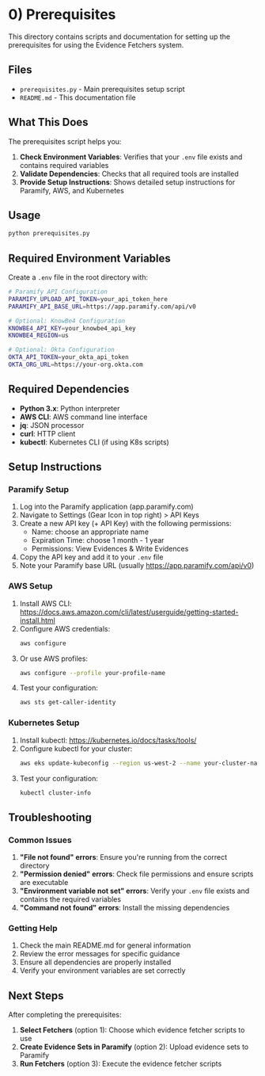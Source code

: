 # 0) Prerequisites

This directory contains scripts and documentation for setting up the prerequisites for using the Evidence Fetchers system.

## Files

- `prerequisites.py` - Main prerequisites setup script
- `README.md` - This documentation file

## What This Does

The prerequisites script helps you:

1. **Check Environment Variables**: Verifies that your `.env` file exists and contains required variables
2. **Validate Dependencies**: Checks that all required tools are installed
3. **Provide Setup Instructions**: Shows detailed setup instructions for Paramify, AWS, and Kubernetes

## Usage

```bash
python prerequisites.py
```

## Required Environment Variables

Create a `.env` file in the root directory with:

```bash
# Paramify API Configuration
PARAMIFY_UPLOAD_API_TOKEN=your_api_token_here
PARAMIFY_API_BASE_URL=https://app.paramify.com/api/v0

# Optional: KnowBe4 Configuration
KNOWBE4_API_KEY=your_knowbe4_api_key
KNOWBE4_REGION=us

# Optional: Okta Configuration
OKTA_API_TOKEN=your_okta_api_token
OKTA_ORG_URL=https://your-org.okta.com
```

## Required Dependencies

- **Python 3.x**: Python interpreter
- **AWS CLI**: AWS command line interface
- **jq**: JSON processor
- **curl**: HTTP client
- **kubectl**: Kubernetes CLI (if using K8s scripts)

## Setup Instructions

### Paramify Setup

1. Log into the Paramify application (app.paramify.com)
2. Navigate to Settings (Gear Icon in top right) > API Keys
3. Create a new API key (+ API Key) with the following permissions:
   - Name: choose an appropriate name
   - Expiration Time: choose 1 month - 1 year
   - Permissions: View Evidences & Write Evidences
4. Copy the API key and add it to your `.env` file
5. Note your Paramify base URL (usually https://app.paramify.com/api/v0)

### AWS Setup

1. Install AWS CLI: https://docs.aws.amazon.com/cli/latest/userguide/getting-started-install.html
2. Configure AWS credentials:
   ```bash
   aws configure
   ```
3. Or use AWS profiles:
   ```bash
   aws configure --profile your-profile-name
   ```
4. Test your configuration:
   ```bash
   aws sts get-caller-identity
   ```

### Kubernetes Setup

1. Install kubectl: https://kubernetes.io/docs/tasks/tools/
2. Configure kubectl for your cluster:
   ```bash
   aws eks update-kubeconfig --region us-west-2 --name your-cluster-name
   ```
3. Test your configuration:
   ```bash
   kubectl cluster-info
   ```

## Troubleshooting

### Common Issues

1. **"File not found" errors**: Ensure you're running from the correct directory
2. **"Permission denied" errors**: Check file permissions and ensure scripts are executable
3. **"Environment variable not set" errors**: Verify your `.env` file exists and contains the required variables
4. **"Command not found" errors**: Install the missing dependencies

### Getting Help

1. Check the main README.md for general information
2. Review the error messages for specific guidance
3. Ensure all dependencies are properly installed
4. Verify your environment variables are set correctly

## Next Steps

After completing the prerequisites:

1. **Select Fetchers** (option 1): Choose which evidence fetcher scripts to use
2. **Create Evidence Sets in Paramify** (option 2): Upload evidence sets to Paramify
3. **Run Fetchers** (option 3): Execute the evidence fetcher scripts
